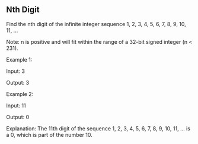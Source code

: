 

Nth Digit 
---

Find the nth digit of the infinite integer sequence 1, 2, 3, 4, 5, 6, 7, 8, 9, 10, 11, ... 

Note:
n is positive and will fit within the range of a 32-bit signed integer (n < 231).


Example 1:

Input:
3

Output:
3



Example 2:

Input:
11

Output:
0

Explanation:
The 11th digit of the sequence 1, 2, 3, 4, 5, 6, 7, 8, 9, 10, 11, ... is a 0, which is part of the number 10.



